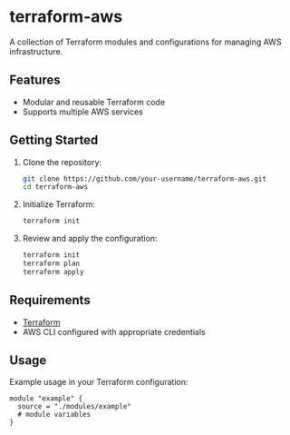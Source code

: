 # terraform-aws

A collection of Terraform modules and configurations for managing AWS infrastructure.

## Features

- Modular and reusable Terraform code
- Supports multiple AWS services

## Getting Started

1. Clone the repository:
    ```sh
    git clone https://github.com/your-username/terraform-aws.git
    cd terraform-aws
    ```

2. Initialize Terraform:
    ```sh
    terraform init
    ```

3. Review and apply the configuration:
    ```sh
    terraform init
    terraform plan
    terraform apply
    ```

## Requirements

- [Terraform](https://www.terraform.io/downloads.html)
- AWS CLI configured with appropriate credentials

## Usage

Example usage in your Terraform configuration:

```hcl
module "example" {
  source = "./modules/example"
  # module variables
}
```